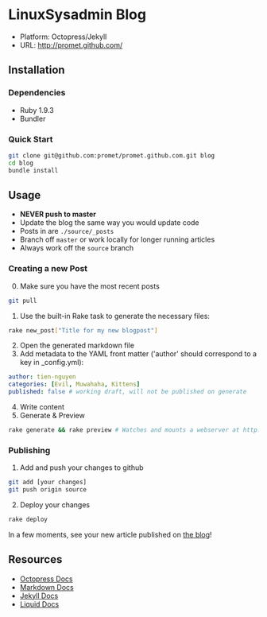 LinuxSysadmin Blog
================

* Platform: Octopress/Jekyll
* URL: http://promet.github.com/


Installation
------------

### Dependencies

* Ruby 1.9.3
* Bundler

### Quick Start

```bash
git clone git@github.com:promet/promet.github.com.git blog
cd blog
bundle install
```


Usage
-----

* **NEVER push to master**
* Update the blog the same way you would update code
* Posts in are `./source/_posts`
* Branch off `master` or work locally for longer running articles
* Always work off the `source` branch

### Creating a new Post

 0. Make sure you have the most recent posts

 ```bash
 git pull
 ```

 1. Use the built-in Rake task to generate the necessary files:

  ```bash
  rake new_post["Title for my new blogpost"]
  ```

 2. Open the generated markdown file
 3. Add metadata to the YAML front matter ('author' should correspond to a key in _config.yml):

 ```yml
 author: tien-nguyen
 categories: [Evil, Muwahaha, Kittens]
 published: false # working draft, will not be published on generate
 ```

 4. Write content
 5. Generate & Preview

 ```bash
 rake generate && rake preview # Watches and mounts a webserver at http://0.0.0.0:4000
 ```

### Publishing

  1. Add and push your changes to github
  
  ```bash
  git add [your changes]
  git push origin source
  ```

  2. Deploy your changes
  
  ```bash
  rake deploy
  ```

  In a few moments, see your new article published on [the blog](http://technology.customink.com)!


Resources
---------

* [Octopress Docs](http://octopress.org/docs)
* [Markdown Docs](http://daringfireball.net/projects/markdown/)
* [Jekyll Docs](https://github.com/mojombo/jekyll/wiki/template-data)
* [Liquid Docs](https://github.com/Shopify/liquid/wiki/Liquid-for-Designers)
